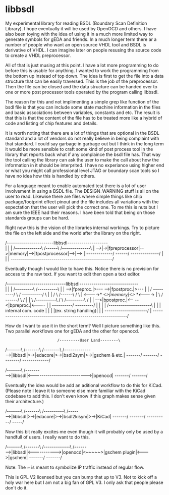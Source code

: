 libbsdl
=======

My experimental library for reading BSDL (Boundary Scan Definition Library). 
I hope eventually it will be used by OpenOCD and others. I have also been 
toying with the idea of using it in a much more limited way to generate 
symbols for gEDA and friends. In a much longer term there ar a number of 
people who want an open source VHDL tool and BSDL is derivative of VHDL. I 
can imagine later on people resusing the source code to create a VHDL 
preprocessor.

All of that is just musing at this point. I have a lot more programming to 
do before this is usable for anything. I wanted to work the programming 
from the bottom up instead of top down. The idea is first to get the file 
into a data structure that can be easily traversed. This is the job of the 
preprocessor. Then the file can be closed and the data structure can be 
handed over to one or more post processor tools operated by the program 
calling libbsdl. 

The reason for this and not implimenting a simple grep like function of 
the bsdl file is that you can include some state machine information in 
the files and basic associations between variables, constants and etc. 
The result is that this is that the content of the file has to be treated 
more like a hybrid of code and listing of chip features and details. 

It is worth noting that there are a lot of things that are optional in 
the BSDL standard and a lot of vendors do not really believe in being 
complaint with that standard. I could say garbage in garbage out but I 
think in the long term it would be more sensible to craft some kind of 
post process tool in the library that reports back what if any complaince 
the bsdl file has. That way the tool calling the library can ask the user 
to make the call about how the information in it should be interprited. I 
have no experiance using higher end or what you might call professional 
level JTAG or boundary scan tools so I have no idea how this is handled 
by others.

For a language meant to enable automated test there is a lot of user 
involvement in using a BSDL file. The DESIGN_WARNING stuff is all on the 
user to read. Likewise there are files where simple things like chip 
package/footprint effect pinout and the file includes all variations 
with the expectation that the user will pick the correct one. To me this 
is nuts but I am sure the IEEE had their reasons. I have been told that 
being on those standards groups can be hard.

Right now this is the vision of the libraries internal workings. Try 
to picture the file on the left side and the world after the library on 
the right.

   /-----------------------libbsdl--------------------\
   |						      |
   |  /-------------\   /------\   /--------------\   |
-->|->|fpreprocessor|-->|memory|-->|fpostprocessor|-->|-->
   |  \-------------/   \------/   \--------------/   |
   |						      |
   \--------------------------------------------------/

Eventually though I would like to have this. Notice there is no prevision 
for access to the raw text. If you want to edit then open a text editor.

   /-----------------------------libbsdl-----------------------------\
   |								     |
   |	    /---------\				/----------\	     |
   |	 -->|fpreproc.|>---		     -->|fpostproc.|>---     |
   |	/   \---------/	   \		    /	\----------/	\    |
   |   /		    \   /------\   /			 \   |
<---->*			     *<>|memory|<>*			  *<---->
   |   \		    /   \------/   \			 /   |
   |	\   /----------\   /		    \   /---------\	/    |
   |	 --<|bpostproc.|<--		     --<|bpreproc.|<----     |
   |	    \----------/			\---------/	     |
   |								     |
   |			/---------------------\			     |
   |			| internal com. code  |			     |
   |			|(ex. string handling)|			     |
   |			\---------------------/			     |
   \-----------------------------------------------------------------/

How do I want to use it in the short term? Well I picture something like 
this. Two parallel workflows one for gEDA and the other for openocd.

                           /---------User Land--------\

   /-------\   /-------\   /--------\	/-------------\
-->|libbsdl|>->|edacore|>->|bsdl2sym|>->|gschem & etc.|
   \-------/   \-------/   \--------/	\-------------/

   /-------\				/-------\
-->|libbsdl|<-------------------------->|openocd|
   \-------/				\-------/

Eventually the idea would be add an aditional workflow to do this for 
KiCad. (Please note I leave it to someone else more familiar with the 
KiCad codebase to add this. I don't even know if this graph makes sense 
given their architecture.)

   /-------\   /-------\   /----------\   /-----\
-->|libbsdl|>->|edacore|>->|bsdl2kisym|>->|KiCad|
   \-------/   \-------/   \----------/   \-----/

Now this bit really excites me even though it will probably only be used 
by a handfull of users. I really want to do this.

   /-------\		 /-------\       /-------------\     /------\
-->|libbsdl|<----------->|openocd|<~~~~~>|gschem plugin|<--->|gschem|
   \-------/             \-------/

Note: The ~ is meant to symbolize IP traffic instead of regular flow.

This is GPL V2 licensed but you can bump that up to V3. Not to kick off a 
holy war here but I am not a big fan of GPL V3. I only ask that people 
please don't do it.


